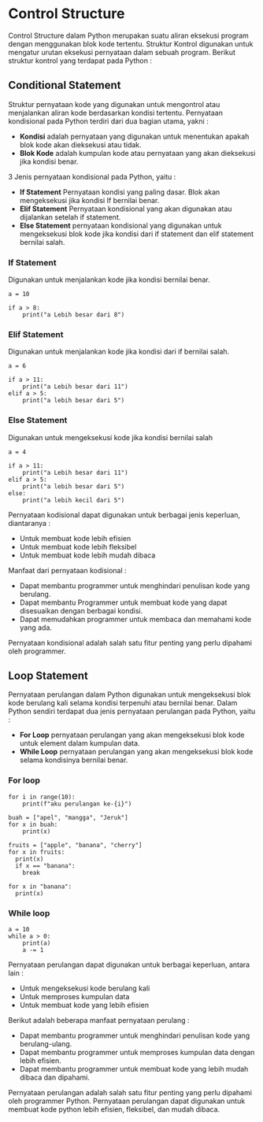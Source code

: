 # Control Structure

Control Structure dalam Python merupakan suatu aliran eksekusi program dengan menggunakan blok kode tertentu. Struktur Kontrol digunakan untuk mengatur urutan eksekusi pernyataan dalam sebuah program. Berikut struktur kontrol yang terdapat pada Python :

## Conditional Statement

Struktur pernyataan kode yang digunakan untuk mengontrol atau menjalankan aliran kode berdasarkan kondisi tertentu. Pernyataan kondisional pada Python terdiri dari dua bagian utama, yakni :

- **Kondisi** adalah pernyataan yang digunakan untuk menentukan apakah blok kode akan dieksekusi atau tidak.
- **Blok Kode** adalah kumpulan kode atau pernyataan yang akan dieksekusi jika kondisi benar.

3 Jenis pernyataan kondisional pada Python, yaitu :

- **If Statement** Pernyataan kondisi yang paling dasar. Blok akan mengeksekusi jika kondisi If bernilai benar.
- **Elif Statement** Pernyataan kondisional yang akan digunakan atau dijalankan setelah if statement.
- **Else Statement** pernyataan kondisional yang digunakan untuk mengeksekusi blok kode jika kondisi dari if statement dan elif statement bernilai salah.

### If Statement

Digunakan untuk menjalankan kode jika kondisi bernilai benar.

```
a = 10

if a > 8:
    print("a Lebih besar dari 8")
```

### Elif Statement

Digunakan untuk menjalankan kode jika kondisi dari if bernilai salah.

```
a = 6

if a > 11:
    print("a Lebih besar dari 11")
elif a > 5:
    print("a lebih besar dari 5")
```

### Else Statement

Digunakan untuk mengeksekusi kode jika kondisi bernilai salah

```
a = 4

if a > 11:
    print("a Lebih besar dari 11")
elif a > 5:
    print("a lebih besar dari 5")
else:
    print("a lebih kecil dari 5")
```

Pernyataan kodisional dapat digunakan untuk berbagai jenis keperluan, diantaranya :

- Untuk membuat kode lebih efisien
- Untuk membuat kode lebih fleksibel
- Untuk membuat kode lebih mudah dibaca

Manfaat dari pernyataan kodisional :

- Dapat membantu programmer untuk menghindari penulisan kode yang berulang.
- Dapat membantu Programmer untuk membuat kode yang dapat disesuaikan dengan berbagai kondisi.
- Dapat memudahkan programmer untuk membaca dan memahami kode yang ada.

Pernyataan kondisional adalah salah satu fitur penting yang perlu dipahami oleh programmer.

## Loop Statement

Pernyataan perulangan dalam Python digunakan untuk mengeksekusi blok kode berulang kali selama kondisi terpenuhi atau bernilai benar. Dalam Python sendiri terdapat dua jenis pernyataan perulangan pada Python, yaitu :

- **For Loop** pernyataan perulangan yang akan mengeksekusi blok kode untuk element dalam kumpulan data.
- **While Loop** pernyataan perulangan yang akan mengeksekusi blok kode selama kondisinya bernilai benar.

### For loop

```
for i in range(10):
    print(f"aku perulangan ke-{i}")

buah = ["apel", "mangga", "Jeruk"]
for x in buah:
    print(x)

fruits = ["apple", "banana", "cherry"]
for x in fruits:
  print(x)
  if x == "banana":
    break

for x in "banana":
  print(x)
```

### While loop

```
a = 10
while a > 0:
    print(a)
    a -= 1
```

Pernyataan perulangan dapat digunakan untuk berbagai keperluan, antara lain :

- Untuk mengeksekusi kode berulang kali
- Untuk memproses kumpulan data
- Untuk membuat kode yang lebih efisien

Berikut adalah beberapa manfaat pernyataan perulang :

- Dapat membantu programmer untuk menghindari penulisan kode yang berulang-ulang.
- Dapat membantu programmer untuk memproses kumpulan data dengan lebih efisien.
- Dapat membantu programmer untuk membuat kode yang lebih mudah dibaca dan dipahami.

Pernyataan perulangan adalah salah satu fitur penting yang perlu dipahami oleh programmer Python. Pernyataan perulangan dapat digunakan untuk membuat kode python lebih efisien, fleksibel, dan mudah dibaca.
